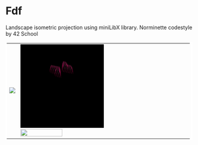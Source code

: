 # Fdf
Landscape isometric projection using miniLibX library. Norminette codestyle by 42 School
<div>
    <table cellpadding="0" bordercolor="white">
      <tr>
          <td>
                <img src="gifs/mars_square.gif" bgcolor="black"/>
          </td>
          <td>
              <div>
                  <img src="gifs/heart_square.gif" bordercolor="white" width=50% height=50%/>
              </div>
              <div>
                  <img src="gifs/t1_square.gif" width=50% height=50%/>
              </div>
          </td>
        </tr>
    </table>
</div>
